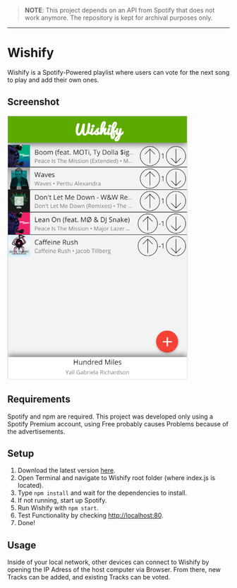 > **NOTE**: This project depends on an API from Spotify that does not work anymore. The repository is kept for archival purposes only.
---

# Wishify
Wishify is a Spotify-Powered playlist where users can vote for the next song to play and add their own ones.

## Screenshot
![](https://raw.githubusercontent.com/XXLJack/Wishify/master/wishify.PNG)

## Requirements
Spotify and npm are required. This project was developed only using a Spotify Premium account, using Free probably causes Problems because of the advertisements.

## Setup
1. Download the latest version [here](https://github.com/XXLJack/Wishify/releases/latest).
2. Open Terminal and navigate to Wishify root folder (where index.js is located).
3. Type `npm install` and wait for the dependencies to install.
4. If not running, start up Spotify.
5. Run Wishify with `npm start`.
6. Test Functionality by checking <http://localhost:80>.
7. Done!

## Usage
Inside of your local network, other devices can connect to Wishify by opening the IP Adress of the host computer via Browser. From there, new Tracks can be added, and existing Tracks can be voted.
